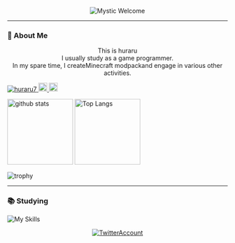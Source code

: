 <p align="center">
  <img src="https://readme-typing-svg.demolab.com?font=Fira+Code&pause=100&color=4169e1&center=true&vCenter=true&width=600&lines=hello!+I+am+huraru;Welcome+to+my+profile"alt="Mystic Welcome"/>
</p>

---

### 🌟 About Me

<p align="center">
  This is huraru <br>
  I usually study as a game programmer.<br>
  In my spare time, I createMinecraft modpackand engage in various other activities.
</p>
<p align="left">
  <a href="https://github.com/huraru7">
    <img src="https://komarev.com/ghpvc/?username=huraru7"alt="huraru7" />
  </a>
  <a href="https://x.com/huraru_7">
    <img height="20" src="https://img.shields.io/twitter/follow/huraru_7?label=Twitter&logo=twitter&style=flat"/>
  </a>
  <a href="https://github.com/huraru7">
    <img height="20" src="https://img.shields.io/github/followers/huraru7?label=follow&logo=github&style=flat" />
  </a>
</p>
<!-- GitHub Stats -->
<p align="left"> 
  <img alt="github stats" height="150px" src="https://github-readme-stats.vercel.app/api?username=huraru7&theme=one_dark_pro" />
  <img alt="Top Langs" height="150px" src="https://github-readme-stats.vercel.app/api/top-langs/?username=huraru7&theme=one_dark_pro&layout=donut&langs_count=6" />
</p>

![trophy](https://github-profile-trophy.vercel.app/?username=huraru7&theme=aura)

---

### 📚 Studying

![My Skills](https://skillicons.dev/icons?i=unity,github,idea,vscode,java,js,cs,ts)

<p align="center">
  <a href="https://x.com/huraru_7"><img src="https://img.shields.io/badge/Twitter-%231DA1F2.svg?style=for-the-badge&logo=twitter&logoColor=white" alt="TwitterAccount" /></a>
</p>
